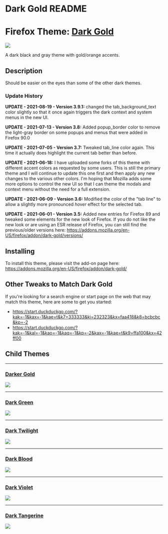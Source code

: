 Dark Gold README
================

# Firefox Theme: [Dark Gold](https://addons.mozilla.org/en-US/firefox/addon/dark-gold/)

![](https://addons.mozilla.org/user-media/version-previews/full/3861/3861265.svg?modified=1629363384)


A dark black and gray theme with gold/orange accents. 

## Description
Should be easier on the eyes than some of the other dark themes.


### Update History
<b>UPDATE - 2021-08-19 - Version 3.9.1:</b> changed the tab_background_text color slightly so that it once again triggers the dark context and system menus in the new UI. 

<b>UPDATE - 2021-07-13 - Version 3.8:</b> Added popup_border color to remove the light-gray border on some popups and menus that were added in Firefox 90.0

<b>UPDATE - 2021-07-05 - Version 3.7:</b> Tweaked tab_line color again. This time it actually does highlight the current tab better than before. 

<b>UPDATE - 2021-06-18:</b> I have uploaded some forks of this theme with different accent colors as requested by some users. This is still the primary theme and I will continue to update this one first and then apply any new changes to the various other colors. I'm hoping that Mozilla adds some more options to control the new UI so that I can theme the modals and context menu without the need for a full extension. 

<b>UPDATE - 2021-06-09 - Version 3.6:</b> Modified the color of the "tab line" to allow a slightly more pronounced <i>hover</i> effect for the selected tab. 

<b>UPDATE - 2021-06-01 - Version 3.5:</b> Added new entries for Firefox 89 and tweaked some elements for the new look of Firefox. If you do not like the new look or are using an ESR release of Firefox, you can still find the previous/older versions here: https://addons.mozilla.org/en-US/firefox/addon/dark-gold/versions/


## Installing

To install this theme, please visit the add-on page here: https://addons.mozilla.org/en-US/firefox/addon/dark-gold/


## Other Tweaks to Match Dark Gold

If you're looking for a search engine or start page on the web that may match this theme, here are some to get you started: 
 - https://start.duckduckgo.com/?kak=-1&kax=-1&kae=t&k7=333333&kj=232323&kx=faa418&k8=bcbcbc&kp=-2
 - https://start.duckduckgo.com/?kak=-1&kal=-1&kao=-1&kaq=-1&kp=-2&kax=-1&kae=t&k9=ffa100&kx=42ff00



## Child Themes


---
### [Darker Gold](https://addons.mozilla.org/en-US/firefox/addon/darker-gold/)
![](https://addons.mozilla.org/user-media/version-previews/full/3883/3883293.svg?modified=1643081958)


---
### [Dark Green](https://addons.mozilla.org/en-US/firefox/addon/zorz-dark-green/)
![](https://addons.mozilla.org/user-media/version-previews/full/3861/3861273.svg?modified=1629369757)

---
### [Dark Twilight](https://addons.mozilla.org/en-US/firefox/addon/zorz-dark-twilight/)
![](https://addons.mozilla.org/user-media/version-previews/full/3861/3861275.svg?modified=1629369785)


---
### [Dark Blood](https://addons.mozilla.org/en-US/firefox/addon/zorz-dark-blood/)
![](https://addons.mozilla.org/user-media/version-previews/full/3861/3861271.svg?modified=1629369742)

---
### [Dark Violet](https://addons.mozilla.org/en-US/firefox/addon/zorz-dark-violet/)
![](https://addons.mozilla.org/user-media/version-previews/full/3861/3861277.svg?modified=1629369808)

---
### [Dark Tangerine](https://addons.mozilla.org/en-US/firefox/addon/dark-tangerine/)  
![](https://addons.mozilla.org/user-media/version-previews/full/3861/3861269.svg?modified=1629369719)
